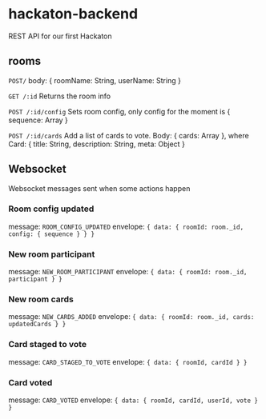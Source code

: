 # hackaton-backend

REST API for our first Hackaton

## rooms

`POST/`
body: { roomName: String, userName: String }

`GET /:id`
Returns the room info

`POST /:id/config`
Sets room config, only config for the moment is { sequence: Array<String> }

`POST /:id/cards`
Add a list of cards to vote. Body: { cards: Array<Card> }, where Card: { title: String, description: String, meta: Object }

## Websocket
Websocket messages sent when some actions happen

### Room config updated
message: `ROOM_CONFIG_UPDATED`
envelope: `{ data: { roomId: room._id, config: { sequence } } }`

### New room participant
message: `NEW_ROOM_PARTICIPANT`
envelope: `{ data: { roomId: room._id, participant } }`

### New room cards
message: `NEW_CARDS_ADDED`
envelope: `{ data: { roomId: room._id, cards: updatedCards } }`

### Card staged to vote
message: `CARD_STAGED_TO_VOTE`
envelope: `{ data: { roomId, cardId } }`

### Card voted
message: `CARD_VOTED`
envelope: `{ data: { roomId, cardId, userId, vote } }`

